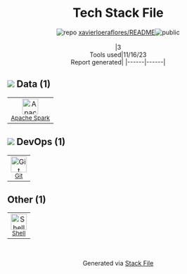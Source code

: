 <!--
--- Readme.md Snippet without images Start ---
## Tech Stack
xavierloeraflores/README is built on the following main stack:
- [Apache Spark](https://spark.apache.org/) – Big Data Tools
- [Shell](https://en.wikipedia.org/wiki/Shell_script) – Shells

Full tech stack [here](/techstack.md)
--- Readme.md Snippet without images End ---

--- Readme.md Snippet with images Start ---
## Tech Stack
xavierloeraflores/README is built on the following main stack:
- <img width='25' height='25' src='https://img.stackshare.io/service/2220/ca72c4715da998b0bf5d1c857958bed3.png' alt='Apache Spark'/> [Apache Spark](https://spark.apache.org/) – Big Data Tools
- <img width='25' height='25' src='https://img.stackshare.io/service/4631/default_c2062d40130562bdc836c13dbca02d318205a962.png' alt='Shell'/> [Shell](https://en.wikipedia.org/wiki/Shell_script) – Shells

Full tech stack [here](/techstack.md)
--- Readme.md Snippet with images End ---
-->
<div align="center">

# Tech Stack File
![](https://img.stackshare.io/repo.svg "repo") [xavierloeraflores/README](https://github.com/xavierloeraflores/README)![](https://img.stackshare.io/public_badge.svg "public")
<br/><br/>
|3<br/>Tools used|11/16/23 <br/>Report generated|
|------|------|
</div>

## <img src='https://img.stackshare.io/databases.svg'/> Data (1)
<table><tr>
  <td align='center'>
  <img width='36' height='36' src='https://img.stackshare.io/service/2220/ca72c4715da998b0bf5d1c857958bed3.png' alt='Apache Spark'>
  <br>
  <sub><a href="https://spark.apache.org/">Apache Spark</a></sub>
  <br>
  <sub></sub>
</td>

</tr>
</table>

## <img src='https://img.stackshare.io/devops.svg'/> DevOps (1)
<table><tr>
  <td align='center'>
  <img width='36' height='36' src='https://img.stackshare.io/service/1046/git.png' alt='Git'>
  <br>
  <sub><a href="http://git-scm.com/">Git</a></sub>
  <br>
  <sub></sub>
</td>

</tr>
</table>

## Other (1)
<table><tr>
  <td align='center'>
  <img width='36' height='36' src='https://img.stackshare.io/service/4631/default_c2062d40130562bdc836c13dbca02d318205a962.png' alt='Shell'>
  <br>
  <sub><a href="https://en.wikipedia.org/wiki/Shell_script">Shell</a></sub>
  <br>
  <sub></sub>
</td>

</tr>
</table>

<br/>
<div align='center'>

Generated via [Stack File](https://github.com/marketplace/stack-file)
